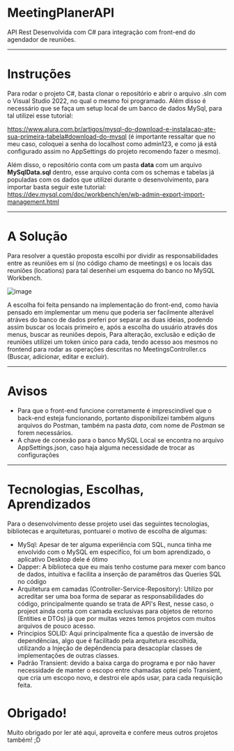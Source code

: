 # MeetingPlanerAPI

API Rest Desenvolvida com C# para integração com front-end do agendador de reuniões.

-----------------------------
# Instruções

Para rodar o projeto C#, basta clonar o repositório e abrir o arquivo .sln com o Visual Studio 2022, no qual o mesmo foi programado.
Além disso é necessário que se faça um setup local de um banco de dados MySql, para tal utilizei esse tutorial:

https://www.alura.com.br/artigos/mysql-do-download-e-instalacao-ate-sua-primeira-tabela#download-do-mysql
(é importante ressaltar que no meu caso, coloquei a senha do localhost como admin123, e como já está configurado assim 
no AppSettings do projeto recomendo fazer o mesmo).

Além disso, o repositório conta com um pasta **data** com um arquivo **MySqlData.sql** dentro, esse arquivo conta com os schemas e tabelas já populadas com
os dados que utilizei durante o desenvolvimento, para importar basta seguir este tutorial:
https://dev.mysql.com/doc/workbench/en/wb-admin-export-import-management.html

----------------------------
# A Solução

Para resolver a questão proposta escolhi por dividir as responsabilidades entre as reuniões em sí (no código chamo de meetings) e os locais das reuniões (locations)
para tal desenhei um esquema do banco no MySQL Workbench.

![image](https://user-images.githubusercontent.com/40584329/200055449-78ef04c1-c9a1-4534-b2b5-6fd9a2a329ae.png)



A escolha foi feita pensando na implementação do front-end, como havia pensado em implementar um menu que poderia ser facilmente alterável atráves do banco de dados
preferi por separar as duas ideias, podendo assim buscar os locais primeiro e, após a escolha do usuário através dos menus, buscar as reuniões depois,
Para alteração, exclusão e edição de reuniões utilizei um token único para cada, tendo acesso aos mesmos no frontend para rodar as operações descritas no MeetingsController.cs 
(Buscar, adicionar, editar e excluir).

----------------------------
# Avisos

 - Para que o front-end funcione corretamente é imprescindível que o back-end esteja funcionando, portanto disponibilizei também alguns arquivos do 
   Postman, também na pasta *data*, com nome de *Postman* se forem necessários.
 - A chave de conexão para o banco MySQL Local se encontra no arquivo AppSettings.json, caso haja alguma necessidade de trocar as configurações
   
----------------------------

# Tecnologias, Escolhas, Aprendizados

Para o desenvolvimento desse projeto usei das seguintes tecnologias, bibliotecas e arquiteturas, pontuarei o motivo de escolha de algumas:
  - MySql: Apesar de ter alguma experiência com SQL, nunca tinha me envolvido com o MySQL em especifíco, foi um bom aprendizado, o aplicativo Desktop dele é ótimo
  - Dapper: A biblioteca que eu mais tenho costume para mexer com banco de dados, intuitiva e facilita a inserção de paramêtros das Queries SQL no código
  - Arquitetura em camadas (Controller-Service-Repository): Utilizo por acreditar ser uma boa forma de separar as responsabilidades do código, principalmente quando se trata de API's Rest, 
  nesse caso, o projeot ainda conta com camada exclusivas para objetos de retorno (Entities e DTOs) já que por muitas vezes temos projetos com muitos arquivos de pouco acesso.
  - Principios SOLID: Aqui principalmente fica a questão de inversão de dependências, algo que é facilitado pela arquitetura escolhida, utilizando a Injeção de depêndencia para desacoplar classes de implementações de outras classes.
  - Padrão Transient: devido a baixa carga do programa e por não haver necessidade de manter o escopo entre chamadas optei pelo Transient, que cria um escopo novo, e destroi ele após usar, para cada requisição feita.

# Obrigado!

Muito obrigado por ler até aqui, aproveita e confere meus outros projetos também! ;D
  
